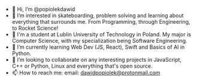 - 👋 Hi, I’m @popiolekdawid
- 👀 I’m interested in skateboarding, problem solving and learning about everything that surrounds me. From Programming, through Engineering, to Rocket Science!
- 📗 I'm a student at Lublin University of Technology in Poland. My major is Computer Science, with my specialization being Software Engineering.
- 🌱 I’m currently learning Web Dev (JS, React), Swift and Basics of AI in Python.
- 💞️ I’m looking to collaborate on any interesting projects in JavaScript, C++ or Python, Linux and everything that's open source.
- 📫 How to reach me:
      email: dawidpopiolek@protonmail.com
